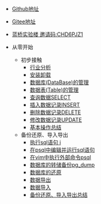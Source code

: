 - [Github地址](https://github.com/overmind1980/oeasypostgres)
- [Gitee地址](https://gitee.com/overmind1980/oeasypostgres)
- [蓝桥实验楼 邀请码:CHD6PJZ1](https://www.lanqiao.cn/courses/2782)

- 从零开始
    -  初步接触
        - [行业分析](./md/01-48573-行业分析.sy.md)
        - [安装卸载](./md/02-473339-安装卸载.sy.md)
        - [数据库(DataBase)的管理](./md/03-48572-数据库(DataBase)的管理.sy.md)
        - [数据表(Table)的管理](./md/04-472863-数据表(Table)的管理.sy.md)
        - [查询数据SELECT](./md/05-472864-查询数据SELECT.sy.md)
        - [插入数据记录INSERT](./md/06-473343-插入数据记录INSERT.sy.md)
        - [删除数据记录DELETE](./md/07-473348-删除数据记录DELETE.sy.md)
        - [修改数据记录UPDATE](./md/08-473349-修改数据记录UPDATE.sy.md)
        - [基本操作总结](./md/09-473350-基本操作总结.sy.md)
    - 备份还原、导入导出
        - [执行sql语句 i](./md/10-473351-执行sql语句%20i.sy.md)
        - [在psql中编辑并运行sql语句](./md/11-527307-在psql中编辑并运行sql语句.sy.md)
        - [在vim中执行外部命令psql](./md/12-529385-在vim中执行外部命令psql.sy.md)
        - [数据库的转储备份pg_dump](./md/13-529399-数据库的转储备份pg_dump.sy.md)
        - [数据库的还原](./md/14-529584-数据库的还原.sy.md)
        - [数据导出](./md/15-529598-数据导出.sy.md)
        - [数据导入](./md/16-529612-数据导入.sy.md)
        - [备份还原、导入导出总结](./md/17-529614-备份还原、导入导出总结.sy.md)
